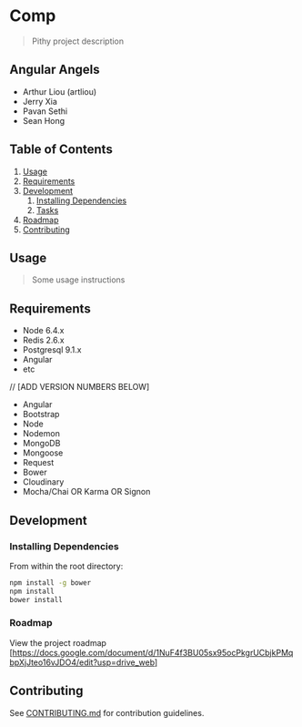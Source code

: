 # Comp

> Pithy project description

## Angular Angels

  - Arthur Liou (artliou)
  - Jerry Xia
  - Pavan Sethi
  - Sean Hong

## Table of Contents

1. [Usage](#Usage)
1. [Requirements](#requirements)
1. [Development](#development)
    1. [Installing Dependencies](#installing-dependencies)
    1. [Tasks](#tasks)
1. [Roadmap](#roadmap)
1. [Contributing](#contributing)

## Usage

> Some usage instructions

## Requirements

- Node 6.4.x
- Redis 2.6.x
- Postgresql 9.1.x
- Angular
- etc

// [ADD VERSION NUMBERS BELOW]

- Angular
- Bootstrap
- Node
- Nodemon
- MongoDB
- Mongoose
- Request
- Bower
- Cloudinary
- Mocha/Chai OR Karma OR Signon


## Development

### Installing Dependencies

From within the root directory:

```sh
npm install -g bower
npm install
bower install
```



### Roadmap

View the project roadmap [https://docs.google.com/document/d/1NuF4f3BU05sx95ocPkgrUCbjkPMqbpXjJteo16vJDO4/edit?usp=drive_web]


## Contributing

See [CONTRIBUTING.md](CONTRIBUTING.md) for contribution guidelines.
